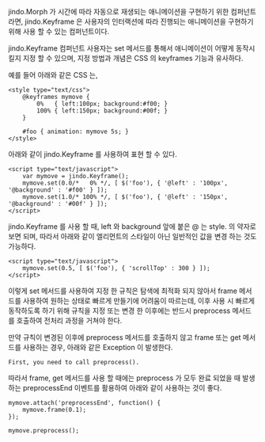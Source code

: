 jindo.Morph 가 시간에 따라 자동으로 재생되는 애니메이션을 구현하기 위한 컴퍼넌트라면, jindo.Keyframe 은 사용자의 인터랙션에 따라 진행되는 애니메이션을 구현하기 위해 사용 할 수 있는 컴퍼넌트이다.

jindo.Keyframe 컴퍼넌트 사용자는 set 메서드를 통해서 애니메이션이 어떻게 동작시킬지 지정 할 수 있으며,
지정 방법과 개념은 CSS 의 keyframes 기능과 유사하다.

예를 들어 아래와 같은 CSS 는,

	<style type="text/css">
		@keyframes mymove {
			0%   { left:100px; background:#f00; }
			100% { left:150px; background:#00f; }
		}

		#foo { animation: mymove 5s; }
	</style>

아래와 같이 jindo.Keyframe 를 사용하여 표현 할 수 있다.

	<script type="text/javascript">
		var mymove = jindo.Keyframe();
		mymove.set(0.0/*   0% */, [ $('foo'), { '@left' : '100px', '@background' : '#f00' } ]);
		mymove.set(1.0/* 100% */, [ $('foo'), { '@left' : '150px', '@background' : '#00f' } ]);
	</script>

jindo.Keyframe 를 사용 할 때, left 와 background 앞에 붙은 @ 는 style. 의 약자로 보면 되며,
따라서 아래와 같이 엘리먼트의 스타일이 아닌 일반적인 값을 변경 하는 것도 가능하다.

	<script type="text/javascript">
		mymove.set(0.5, [ $('foo'), { 'scrollTop' : 300 } ]);
	</script>

이렇게 set 메서드를 사용하여 지정 한 규칙은 탐색에 최적화 되지 않아서
frame 메서드를 사용하여 원하는 상태로 빠르게 만들기에 어려움이 따르는데,
이후 사용 시 빠르게 동작하도록 하기 위해 규칙을 지정 또는 변경 한 이후에는
반드시 preprocess 메서드를 호출하여 전처리 과정을 거쳐야 한다.

만약 규칙이 변경된 이후에 preprocess 메서드를 호출하지 않고 frame 또는 get 메서드를 사용하는 경우,
아래와 같은 Exception 이 발생한다.

	First, you need to call preprocess().

따라서 frame, get 메서드를 사용 할 때에는 preprocess 가 모두 완료 되었을 때 발생하는
preprocessEnd 이벤트를 활용하여 아래와 같이 사용하는 것이 좋다.

	mymove.attach('preprocessEnd', function() {
		mymove.frame(0.1);
	});

	mymove.preprocess();
